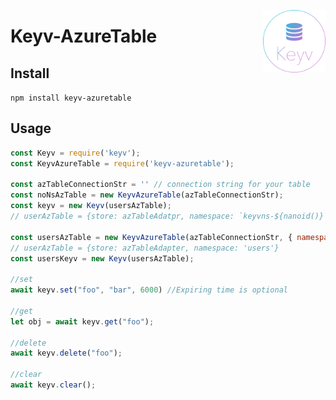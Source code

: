 [<img width="100" align="right" src="docs/media/keyv_logo.svg" alt="keyv">](https://github.com/jaredwray/keyv-memcache)

# Keyv-AzureTable

## Install

`npm install keyv-azuretable`

## Usage


```js
const Keyv = require('keyv');
const KeyvAzureTable = require('keyv-azuretable');

const azTableConnectionStr = '' // connection string for your table
const noNsAzTable = new KeyvAzureTable(azTableConnectionStr);
const keyv = new Keyv(usersAzTable);
// userAzTable = {store: azTableAdatpr, namespace: `keyvns-${nanoid()}`}

const usersAzTable = new KeyvAzureTable(azTableConnectionStr, { namespace: 'users' });
// userAzTable = {store: azTableAdapter, namespace: 'users'}
const usersKeyv = new Keyv(usersAzTable);

//set
await keyv.set("foo", "bar", 6000) //Expiring time is optional

//get
let obj = await keyv.get("foo");

//delete
await keyv.delete("foo");

//clear
await keyv.clear();

```
